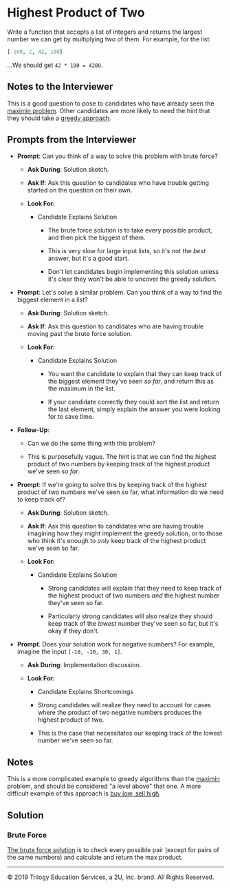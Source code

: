 # Highest Product of Two

Write a function that accepts a list of integers and returns the largest number we can get by multiplying two of them. For example, for the list:

```python
[-100, 2, 42, 100]
```

...We should get `42 * 100 = 4200`.

## Notes to the Interviewer

This is a good question to pose to candidates who have already seen the [maximin problem](../maximin). Other candidates are more likely to need the hint that they should take a [greedy approach](https://en.wikipedia.org/wiki/Greedy_algorithm).

## Prompts from the Interviewer

* **Prompt**: Can you think of a way to solve this problem with brute force?

  * **Ask During**: Solution sketch.

  * **Ask If**: Ask this question to candidates who have trouble getting started on the question on their own.

  * **Look For:**

    * Candidate Explains Solution

      * The brute force solution is to take every possible product, and then pick the biggest of them.

      * This is very slow for large input lists, so it's not the _best_ answer, but it's a good start.

      * Don't let candidates begin implementing this solution unless it's clear they won't be able to uncover the greedy solution.

* **Prompt**: Let's solve a similar problem. Can you think of a way to find the biggest element in a list?

  * **Ask During**: Solution sketch.

  * **Ask If**: Ask this question to candidates who are having trouble moving past the brute force solution.

  * **Look For:**

    * Candidate Explains Solution

      * You want the candidate to explain that they can keep track of the biggest element they've seen _so far_, and return this as the maximum in the list.

      * If your candidate correctly they could sort the list and return the last element, simply explain the answer you were looking for to save time.

* **Follow-Up**:

  * Can we do the same thing with this problem?

  * This is purposefully vague. The hint is that we can find the highest product of two numbers by keeping track of the highest product we've seen _so far_.
  
* **Prompt**: If we're going to solve this by keeping track of the highest product of two numbers we've seen so far, what information do we need to keep track of?

  * **Ask During**: Solution sketch.

  * **Ask If**: Ask this question to candidates who are having trouble imagining how they might implement the greedy solution, or to those who think it's enough to _only_ keep track of the highest product we've seen so far.

  * **Look For:**

    * Candidate Explains Solution

      * Strong candidates will explain that they need to keep track of the highest product of two numbers _and_ the highest number they've seen so far.

      * Particularly strong candidates will also realize they should keep track of the _lowest_ number they've seen so far, but it's okay if they don't.

* **Prompt**. Does your solution work for negative numbers? For example, imagine the input `[-10, -10, 30, 1]`.

  * **Ask During**: Implementation discussion.

  * **Look For:**

    * Candidate Explains Shortcomings

    * Strong candidates will realize they need to account for cases where the product of two negative numbers produces the highest product of two.

    * This is the case that necessitates our keeping track of the lowest number we've seen so far.

## Notes

This is a more complicated example to greedy algorithms than the [maximin](../maximin) problem, and should be considered "a level above" that one. A more difficult example of this approach is [buy low, sell high](../buy_low_sell_high).

## Solution

### Brute Force

[The brute force solution](Solved/brute_force.py) is to check every possible pair (except for pairs of the same numbers) and calculate and return the max product.

------

© 2019 Trilogy Education Services, a 2U, Inc. brand. All Rights Reserved.
